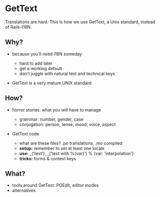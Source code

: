 # GetText
Translations are hard.
This is how we use GetText, a Unix standard, instead of Rails-I18N.

## Why?
* because you'll need I18N someday
    * hard to add later
    * get a working default
    * don't juggle with natural text and technical keys

* GetText is a very mature UNIX standard

## How?
* horror stories: what you will have to manage
    * grammar: number, gender, case
    * conjugation: person, tense, mood, voice, aspect

* GetText code
    * what are these files? .po translations, .mo compiled
    * **setup:** remember to set at least one locale
    * **use:** _('text'), _('text with %{var}') % {var: 'interpolation'}
    * **tricks:** forms & context keys

## What?
* tools around GetText: POEdit, editor modes
* alternatives


